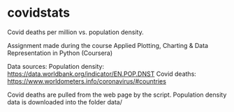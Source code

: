# covidstats

Covid deaths per million vs. population density.

Assignment made during the course Applied Plotting, Charting & Data Representation in Python (Coursera)

Data sources:
Population density: https://data.worldbank.org/indicator/EN.POP.DNST
Covid deaths: https://www.worldometers.info/coronavirus/#countries 

Covid deaths are pulled from the web page by the script. Population density data is downloaded into the folder data/
